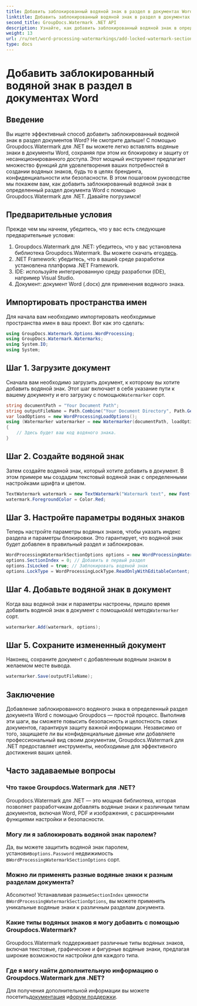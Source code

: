```yaml
---
title: Добавить заблокированный водяной знак в раздел в документах Word
linktitle: Добавить заблокированный водяной знак в раздел в документах Word
second_title: GroupDocs.Watermark .NET API
description: Узнайте, как добавить заблокированный водяной знак в определенный раздел документов Word с помощью Groupdocs для .NET, с помощью этого подробного пошагового руководства.
weight: 13
url: /ru/net/word-processing-watermarkings/add-locked-watermark-section-word-docs/
type: docs
---
```

# Добавить заблокированный водяной знак в раздел в документах Word

## Введение
Вы ищете эффективный способ добавить заблокированный водяной знак в раздел документов Word? Не смотрите дальше! С помощью Groupdocs.Watermark для .NET вы можете легко вставлять водяные знаки в документы Word, сохраняя при этом их блокировку и защиту от несанкционированного доступа. Этот мощный инструмент предлагает множество функций для удовлетворения ваших потребностей в создании водяных знаков, будь то в целях брендинга, конфиденциальности или безопасности. В этом пошаговом руководстве мы покажем вам, как добавить заблокированный водяной знак в определенный раздел документа Word с помощью Groupdocs.Watermark для .NET. Давайте погрузимся!
## Предварительные условия
Прежде чем мы начнем, убедитесь, что у вас есть следующие предварительные условия:
1.  Groupdocs.Watermark для .NET: убедитесь, что у вас установлена библиотека Groupdocs.Watermark. Вы можете скачать его[здесь](https://releases.groupdocs.com/Watermark/net/).
2. .NET Framework: убедитесь, что в вашей среде разработки установлена платформа .NET Framework.
3. IDE: используйте интегрированную среду разработки (IDE), например Visual Studio.
4. Документ: документ Word (.docx) для применения водяного знака.
## Импортировать пространства имен
Для начала вам необходимо импортировать необходимые пространства имен в ваш проект. Вот как это сделать:
```csharp
using GroupDocs.Watermark.Options.WordProcessing;
using GroupDocs.Watermark.Watermarks;
using System.IO;
using System;
```
## Шаг 1. Загрузите документ
 Сначала вам необходимо загрузить документ, к которому вы хотите добавить водяной знак. Этот шаг включает в себя указание пути к вашему документу и его загрузку с помощью`Watermarker` сорт.
```csharp
string documentPath = "Your Document Path";
string outputFileName = Path.Combine("Your Document Directory", Path.GetFileName(documentPath));
var loadOptions = new WordProcessingLoadOptions();
using (Watermarker watermarker = new Watermarker(documentPath, loadOptions))
{
    // Здесь будет ваш код водяного знака.
}
```
## Шаг 2. Создайте водяной знак
Затем создайте водяной знак, который хотите добавить в документ. В этом примере мы создадим текстовый водяной знак с определенными настройками шрифта и цветом.
```csharp
TextWatermark watermark = new TextWatermark("Watermark text", new Font("Arial", 19));
watermark.ForegroundColor = Color.Red;
```
## Шаг 3. Настройте параметры водяных знаков
Теперь настройте параметры водяных знаков, чтобы указать индекс раздела и параметры блокировки. Это гарантирует, что водяной знак будет добавлен в правильный раздел и заблокирован.
```csharp
WordProcessingWatermarkSectionOptions options = new WordProcessingWatermarkSectionOptions();
options.SectionIndex = 0; // Добавить в первый раздел
options.IsLocked = true; // Заблокировать водяной знак
options.LockType = WordProcessingLockType.ReadOnlyWithEditableContent; // Тип замка
```
## Шаг 4. Добавьте водяной знак в документ
 Когда ваш водяной знак и параметры настроены, пришло время добавить водяной знак в документ с помощью`Add` метод`Watermarker` сорт.
```csharp
watermarker.Add(watermark, options);
```
## Шаг 5. Сохраните измененный документ
Наконец, сохраните документ с добавленным водяным знаком в желаемом месте вывода.
```csharp
watermarker.Save(outputFileName);
```
## Заключение
Добавление заблокированного водяного знака в определенный раздел документа Word с помощью Groupdocs — простой процесс. Выполнив эти шаги, вы сможете повысить безопасность и целостность своих документов, гарантируя защиту важной информации. Независимо от того, защищаете ли вы конфиденциальные данные или добавляете профессиональный вид своим документам, Groupdocs.Watermark для .NET предоставляет инструменты, необходимые для эффективного достижения ваших целей.
## Часто задаваемые вопросы
### Что такое Groupdocs.Watermark для .NET?
Groupdocs.Watermark для .NET — это мощная библиотека, которая позволяет разработчикам добавлять водяные знаки к различным типам документов, включая Word, PDF и изображения, с расширенными функциями настройки и безопасности.
### Могу ли я заблокировать водяной знак паролем?
 Да, вы можете защитить водяной знак паролем, установив`options.Password` недвижимость в`WordProcessingWatermarkSectionOptions` сорт.
### Можно ли применять разные водяные знаки к разным разделам документа?
 Абсолютно! Устанавливая разные`SectionIndex` ценности в`WordProcessingWatermarkSectionOptions`, вы можете применять уникальные водяные знаки к различным разделам документа.
### Какие типы водяных знаков я могу добавить с помощью Groupdocs.Watermark?
Groupdocs.Watermark поддерживает различные типы водяных знаков, включая текстовые, графические и фигурные водяные знаки, предлагая широкие возможности настройки для каждого типа.
### Где я могу найти дополнительную информацию о Groupdocs.Watermark для .NET?
 Для получения дополнительной информации вы можете посетить[документация](https://tutorials.groupdocs.com/Watermark/net/) и[форум поддержки](https://forum.groupdocs.com/c/watermark/19).